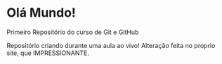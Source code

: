 # Olá Mundo!
 Primeiro Repositório do curso de Git e GitHub

Repositório criando durante uma aula ao vivo!
Alteração feita no proprio site, que IMPRESSIONANTE.
